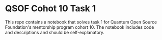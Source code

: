 # QSOF Cohot 10 Task 1

This repo contains a notebook that solves task 1 for Quantum Open Source Foundation's mentorship program cohort 10. The notebook includes code and descriptions and should be self-explanatory.